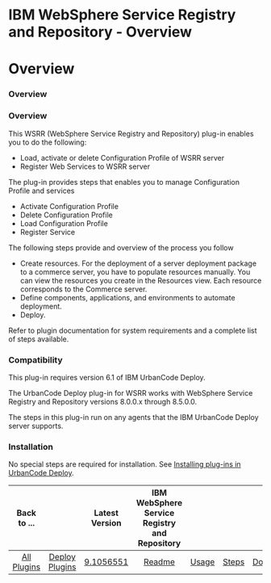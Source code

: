 
IBM WebSphere Service Registry and Repository - Overview
========================================================

# Overview



### Overview




 


### Overview


This WSRR (WebSphere Service Registry and Repository) plug-in enables you to do the following:


* Load, activate or delete Configuration Profile of WSRR server
* Register Web Services to WSRR server


The plug-in provides steps that enables you to manage Configuration Profile and services


* Activate Configuration Profile
* Delete Configuration Profile
* Load Configuration Profile
* Register Service


The following steps provide and overview of the process you follow


* Create resources. For the deployment of a server deployment package to a commerce server, you have to populate resources manually. You can view the resources you create in the Resources view. Each resource corresponds to the Commerce server.
* Define components, applications, and environments to automate deployment.
* Deploy.


Refer to plugin documentation for system requirements and a complete list of steps available.


### Compatibility


This plug-in requires version 6.1 of IBM UrbanCode Deploy.


The UrbanCode Deploy plug-in for WSRR works with WebSphere Service Registry and Repository versions 8.0.0.x through 8.5.0.0.


The steps in this plug-in run on any agents that the IBM UrbanCode Deploy server supports.


### Installation


No special steps are required for installation. See [Installing plug-ins in UrbanCode Deploy](https://www.urbancode.com/resource/installing-plug-ins-in-urbancode-products/ "Installing plug-ins in UrbanCode Deploy").




|Back to ...||Latest Version|IBM WebSphere Service Registry and Repository ||||
| :---: | :---: | :---: | :---: | :---: | :---: | :---: |
|[All Plugins](../../index.md)|[Deploy Plugins](../README.md)|[9.1056551](https://raw.githubusercontent.com/UrbanCode/IBM-UCD-PLUGINS/main/files/WSRR/WSRR-9.1056551.zip)|[Readme](README.md)|[Usage](usage.md)|[Steps](steps.md)|[Downloads](downloads.md)|
